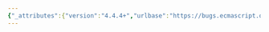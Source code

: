 ```yaml
---
{"_attributes":{"version":"4.4.4+","urlbase":"https://bugs.ecmascript.org/","maintainer":"dherman@mozilla.com"},"bug":{"bug_id":2576,"creation_ts":"2014-03-10 04:54:00 -0700","short_desc":"9.4.5.2 [[DefineOwnProperty]]: Condition in step 3.c.iii is never true","delta_ts":"2014-04-06 11:30:15 -0700","product":"Draft for 6th Edition","component":"technical issue","version":"Rev 22: January 20, 2014 Draft","rep_platform":"All","op_sys":"All","bug_status":"RESOLVED","resolution":"FIXED","priority":"Normal","bug_severity":"normal","everconfirmed":true,"reporter":{"uid":"andrebargull","name":"André Bargull"},"assigned_to":{"uid":"allen","name":"Allen Wirfs-Brock"},"long_desc":[{"commentid":7430,"comment_count":0,"who":{"uid":"andrebargull","name":"André Bargull"},"bug_when":"2014-03-10 04:54:14 -0700","thetext":"9.4.5.2 [[DefineOwnProperty]], steps 3.c.iii - 3.c.iii:\n\n> ii.  Let length be the value of O’s [[ArrayLength]] internal slot.\n> iii. If length is undefined, then throw a TypeError exception.\n\nTyped arrays are the only integer indexed exotic objects and their [[ArrayLength]] data slot is always initialised with 0, see 22.2.2.4 %TypedArray%[ @@create ], step 10. That means the if-condition will always evaluate to false. If step 3.c.iii is supposed to test the initialisation state of an integer indexed exotic object, a different internal data slot needs to be used. Otherwise the if-condition should be removed or changed to an assertion."},{"commentid":7438,"comment_count":1,"who":{"uid":"allen","name":"Allen Wirfs-Brock"},"bug_when":"2014-03-18 10:40:04 -0700","thetext":"fixed in rev23 editor's draft\n\ndeleted the check for undefined"},{"commentid":7550,"comment_count":2,"who":{"uid":"allen","name":"Allen Wirfs-Brock"},"bug_when":"2014-04-06 11:30:15 -0700","thetext":"fixed in rev23 draft"}]}}
---
```

